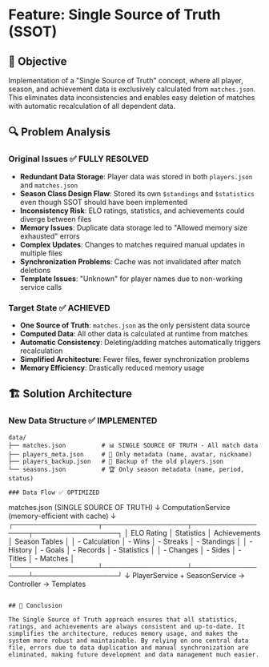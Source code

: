 
# Feature: Single Source of Truth (SSOT)

## 🎯 Objective

Implementation of a "Single Source of Truth" concept, where all player, season, and achievement data is exclusively calculated from `matches.json`. This eliminates data inconsistencies and enables easy deletion of matches with automatic recalculation of all dependent data.

## 🔍 Problem Analysis

### Original Issues ✅ FULLY RESOLVED
- **Redundant Data Storage**: Player data was stored in both `players.json` and `matches.json`
- **Season Class Design Flaw**: Stored its own `$standings` and `$statistics` even though SSOT should have been implemented
- **Inconsistency Risk**: ELO ratings, statistics, and achievements could diverge between files
- **Memory Issues**: Duplicate data storage led to "Allowed memory size exhausted" errors
- **Complex Updates**: Changes to matches required manual updates in multiple files
- **Synchronization Problems**: Cache was not invalidated after match deletions
- **Template Issues**: "Unknown" for player names due to non-working service calls

### Target State ✅ ACHIEVED
- **One Source of Truth**: `matches.json` as the only persistent data source
- **Computed Data**: All other data is calculated at runtime from matches
- **Automatic Consistency**: Deleting/adding matches automatically triggers recalculation
- **Simplified Architecture**: Fewer files, fewer synchronization problems
- **Memory Efficiency**: Drastically reduced memory usage

## 🏗️ Solution Architecture

### New Data Structure ✅ IMPLEMENTED

```
data/
├── matches.json          # 📊 SINGLE SOURCE OF TRUTH - All match data
├── players_meta.json     # 👤 Only metadata (name, avatar, nickname)
├── players_backup.json   # 💾 Backup of the old players.json
└── seasons.json          # 🏆 Only season metadata (name, period, status)

### Data Flow ✅ OPTIMIZED

```
matches.json (SINGLE SOURCE OF TRUTH)
       ↓
ComputationService (memory-efficient with cache)
       ↓
┌─────────────────┬─────────────────┬─────────────────┬─────────────────┐
│   ELO Rating    │   Statistics    │  Achievements   │ Season Tables   │
│   - Calculation │   - Wins        │   - Streaks     │   - Standings   │
│   - History     │   - Goals       │   - Records     │   - Statistics  │
│   - Changes     │   - Sides       │   - Titles      │   - Matches     │
└─────────────────┴─────────────────┴─────────────────┴─────────────────┘
       ↓
PlayerService + SeasonService → Controller → Templates
```

## 🏁 Conclusion

The Single Source of Truth approach ensures that all statistics, ratings, and achievements are always consistent and up-to-date. It simplifies the architecture, reduces memory usage, and makes the system more robust and maintainable. By relying on one central data file, errors due to data duplication and manual synchronization are eliminated, making future development and data management much easier.

